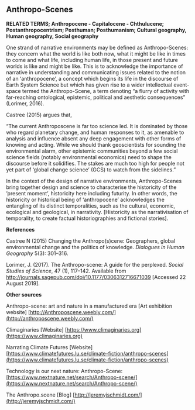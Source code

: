 ## Anthropo-Scenes

**RELATED TERMS; Anthropocene - Capitalocene - Chthulucene; Postanthropocentrism; Posthuman; Posthumanism; Cultural geography, Human geography, Social geography**

One strand of narrative environments may be defined as Anthropo-Scenes: they concern what the world is like both now, what it might be like in times to come and what life, including human life, in those present and future worlds is like and might be like. This is to acknowledge the importance of narrative in understanding and communicating issues related to the notion of an ‘anthropocene’, a concept which begins its life in the discourse of Earth System Science but which has given rise to a wider intellectual event-space termed the Anthropo-Scene, a term denoting “a flurry of activity with far-reaching ontological, epistemic, political and aesthetic consequences” (Lorimer, 2016).

Castree (2015) argues that,

“The current Anthroposcene is far too science led. It is dominated by those who regard planetary change, and human responses to it, as amenable to analysis and influence absent any deep engagement with other forms of knowing and acting. While we should thank geoscientists for sounding the environmental alarm, other epistemic communities beyond a few social science fields (notably environmental economics) need to shape the discourse before it solidifies. The stakes are much too high for people not yet part of ‘global change science’ (GCS) to watch from the sidelines.”

In the context of the design of narrative environments, Anthropo-Scenes bring together design and science to characterise the historicity of the ’present moment’, historicity here including futurity. In other words, the historicity or historical being of ‘anthropocene’ acknowledges the entangling of its distinct temporalities, such as the cultural, economic, ecological and geological, in narrativity. [Historicity as the narrativisation of temporality, to create factual historiographies and fictional stories].

**References**

Castree N (2015) Changing the Anthropo(s)cene: Geographers, global environmental change and the politics of knowledge. _Dialogues in Human Geography_ 5(3): 301–316.

Lorimer, J. (2017). The Anthropo-scene: A guide for the perplexed. _Social Studies of Science_, 47 (1), 117–142\. Available from http://journals.sagepub.com/doi/10.1177/0306312716671039 [Accessed 22 August 2019].

**Other sources**

Anthropo-scene: art and nature in a manufactured era [Art exhibition website] [http://Anthroposcene.weebly.com/](http://anthroposcene.weebly.com/)

Climaginaries [Website] [https://www.climaginaries.org](https://www.climaginaries.org)

Narrating Climate Futures [Website] [https://www.climatefutures.lu.se/climate-fiction/anthropo-scenes](https://www.climatefutures.lu.se/climate-fiction/anthropo-scenes)

Technology is our next nature: Anthropo-Scene: [https://www.nextnature.net/search/Anthropo-scene/](https://www.nextnature.net/search/Anthropo-scene/)

The Anthropo.scene [Blog] [http://jeremyjschmidt.com/](http://jeremyjschmidt.com/)


